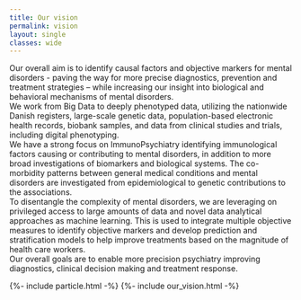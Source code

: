 ```yaml
---
title: Our vision
permalink: vision
layout: single
classes: wide
---
```


Our overall aim is to identify causal factors and objective markers for mental disorders - paving the way for more precise diagnostics, prevention and treatment strategies – while increasing our insight into biological and behavioral mechanisms of mental disorders.  
We work from Big Data to deeply phenotyped data, utilizing the nationwide Danish registers, large-scale genetic data, population-based electronic health records, biobank samples, and data from clinical studies and trials, including digital phenotyping.  
We have a strong focus on ImmunoPsychiatry identifying immunological factors causing or contributing to mental disorders, in addition to more broad investigations of biomarkers and biological systems. The co-morbidity patterns between general medical conditions and mental disorders are investigated from epidemiological to genetic contributions to the associations.  
To disentangle the complexity of mental disorders, we are leveraging on privileged access to large amounts of data and novel data analytical approaches as machine learning. This is used to integrate multiple objective measures to identify objective markers and develop prediction and stratification models to help improve treatments based on the magnitude of health care workers.  
Our overall goals are to enable more precision psychiatry improving diagnostics, clinical decision making and treatment response.





<script></script>
{%- include particle.html -%}
{%- include our_vision.html -%}
<script>   
      particlesJS.load('particles-js', '/Page/assets/particlesjs.json', function() {
        console.log('callback - particles.js config loaded');
      })
      particlesJS.load('particles-js1', '/Page/assets/particlesjs.json', function() {
       console.log('callback - particles.js config loaded');
      })
</script>
<div class="imageright" id="particles-js"></div>
<div id="particles-js1" class="imageleft"></div>
